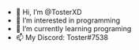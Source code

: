 - 👋 Hi, I’m @TosterXD
- 👀 I’m interested in programming
- 🌱 I’m currently learning programing
- 📫 My Discord: Toster#7538
